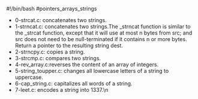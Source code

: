 #!/bin/bash
#pointers_arrays_strings
* 0-strcat.c: concatenates two strings.
* 1-strncat.c: concatenates two strings.The _strncat function is similar to the _strcat function, except that it will use at most n bytes from src; and src does not need to be null-terminated if it contains n or more bytes. Return a pointer to the resulting string dest.
* 2-strncpy.c: copies a string.
* 3-strcmp.c: compares two strings.
* 4-rev_array.c:reverses the content of an array of integers.
* 5-string_toupper.c: changes all lowercase letters of a string to uppercase.
* 6-cap_string.c: capitalizes all words of a string.
* 7-leet.c: encodes a string into 1337.\n

